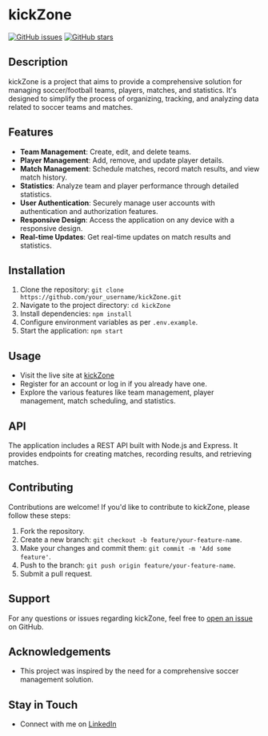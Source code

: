 # kickZone

[![GitHub issues](https://img.shields.io/github/issues/AnTareS11S/kickZone)](https://github.com/AnTareS11S/kickZone/issues)
[![GitHub stars](https://img.shields.io/github/stars/AnTareS11S/kickZone)](https://github.com/AnTareS11S/kickZone/stargazers)

## Description
kickZone is a project that aims to provide a comprehensive solution for managing soccer/football teams, players, matches, and statistics. It's designed to simplify the process of organizing, tracking, and analyzing data related to soccer teams and matches.

## Features
- **Team Management**: Create, edit, and delete teams.
- **Player Management**: Add, remove, and update player details.
- **Match Management**: Schedule matches, record match results, and view match history.
- **Statistics**: Analyze team and player performance through detailed statistics.
- **User Authentication**: Securely manage user accounts with authentication and authorization features.
- **Responsive Design**: Access the application on any device with a responsive design.
- **Real-time Updates**: Get real-time updates on match results and statistics.

## Installation
1. Clone the repository: `git clone https://github.com/your_username/kickZone.git`
2. Navigate to the project directory: `cd kickZone`
3. Install dependencies: `npm install`
4. Configure environment variables as per `.env.example`.
5. Start the application: `npm start`

## Usage
- Visit the live site at [kickZone](https://kickzone.vercel.app/)
- Register for an account or log in if you already have one.
- Explore the various features like team management, player management, match scheduling, and statistics.

## API
The application includes a REST API built with Node.js and Express. It provides endpoints for creating matches, recording results, and retrieving matches.

## Contributing
Contributions are welcome! If you'd like to contribute to kickZone, please follow these steps:
1. Fork the repository.
2. Create a new branch: `git checkout -b feature/your-feature-name`.
3. Make your changes and commit them: `git commit -m 'Add some feature'`.
4. Push to the branch: `git push origin feature/your-feature-name`.
5. Submit a pull request.

## Support
For any questions or issues regarding kickZone, feel free to [open an issue](https://github.com/AnTareS11S/kickZone/issues) on GitHub.

## Acknowledgements
- This project was inspired by the need for a comprehensive soccer management solution.

## Stay in Touch
- Connect with me on [LinkedIn](https://www.linkedin.com/in/krzysztof-zieli%C5%84ski-84267a202/)
